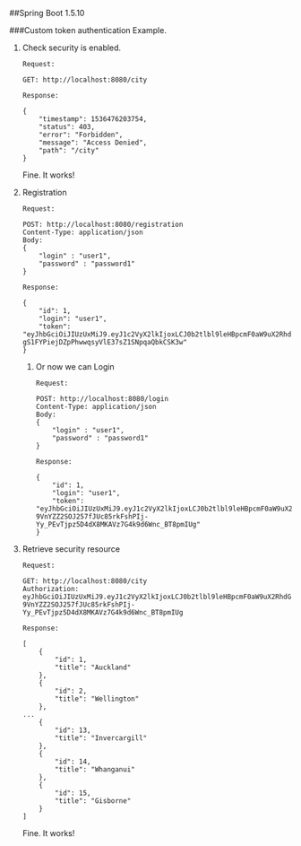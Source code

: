 ##Spring Boot 1.5.10

###Custom token authentication Example.

1. Check security is enabled.

    `Request:` 

    ```
    GET: http://localhost:8080/city
    ```
    
    `Response:` 
    ```
    {
        "timestamp": 1536476203754,
        "status": 403,
        "error": "Forbidden",
        "message": "Access Denied",
        "path": "/city"
    }
    ```
    Fine. It works!
    
2. Registration 

    `Request:` 

    ```
    POST: http://localhost:8080/registration
    Content-Type: application/json
    Body: 
    {
        "login" : "user1",
        "password" : "password1"
    }
    ```    
    `Response:` 
    ```
    {
        "id": 1,
        "login": "user1",
        "token": "eyJhbGciOiJIUzUxMiJ9.eyJ1c2VyX2lkIjoxLCJ0b2tlbl9leHBpcmF0aW9uX2RhdGUiOjQ2OTIxNTA5NjMwNzAsInRva2VuX2NyZWF0ZV9kYXRlIjoxNTM2NDc3MzYzMDcwfQ.5flLrZO8TRiMd0QzgbGyoCczlYLN8WwB5p6XSIanDWvMG-gS1FYPiejDZpPhwwqsyVlE37sZ1SNpqaQbkCSK3w"
    }
    ```
    
    1. Or now we can Login 
    
        `Request:` 
        ```
        POST: http://localhost:8080/login
        Content-Type: application/json
        Body: 
        {
            "login" : "user1",
            "password" : "password1"
        }
        ```    
        `Response:` 
        ```
        {
            "id": 1,
            "login": "user1",
            "token": "eyJhbGciOiJIUzUxMiJ9.eyJ1c2VyX2lkIjoxLCJ0b2tlbl9leHBpcmF0aW9uX2RhdGUiOjQ2OTIxNTEyNjQ5NjEsInRva2VuX2NyZWF0ZV9kYXRlIjoxNTM2NDc3NjY0OTYxfQ.vc8sxqy73nD5MjZpg-9VnYZZ2SOJ257fJUc85rkFshPIj-Yy_PEvTjpz5D4dX8MKAVz7G4k9d6Wnc_BT8pmIUg"
        }
        ```
        
3. Retrieve security resource 
   
    `Request:` 

    ```
    GET: http://localhost:8080/city
    Authorization: eyJhbGciOiJIUzUxMiJ9.eyJ1c2VyX2lkIjoxLCJ0b2tlbl9leHBpcmF0aW9uX2RhdGUiOjQ2OTIxNTEyNjQ5NjEsInRva2VuX2NyZWF0ZV9kYXRlIjoxNTM2NDc3NjY0OTYxfQ.vc8sxqy73nD5MjZpg-9VnYZZ2SOJ257fJUc85rkFshPIj-Yy_PEvTjpz5D4dX8MKAVz7G4k9d6Wnc_BT8pmIUg
    ```
    
    `Response:` 
    ```
    [
        {
            "id": 1,
            "title": "Auckland"
        },
        {
            "id": 2,
            "title": "Wellington"
        },
    ...
        {
            "id": 13,
            "title": "Invercargill"
        },
        {
            "id": 14,
            "title": "Whanganui"
        },
        {
            "id": 15,
            "title": "Gisborne"
        }
    ]
    ```
    Fine. It works!
